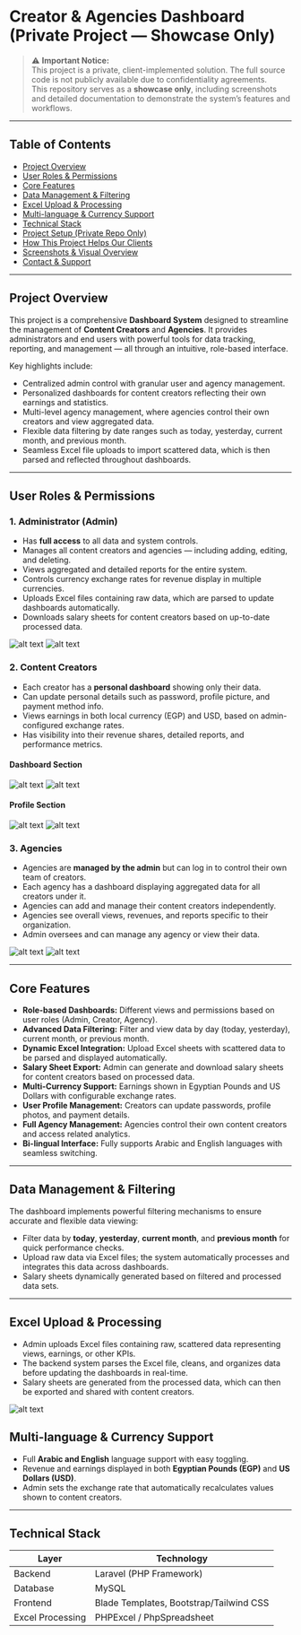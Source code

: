 # Creator & Agencies Dashboard (Private Project — Showcase Only)

> ⚠️ **Important Notice:**  
> This project is a private, client-implemented solution. The full source code is not publicly available due to confidentiality agreements.  
> This repository serves as a **showcase only**, including screenshots and detailed documentation to demonstrate the system’s features and workflows.

---

## Table of Contents

- [Project Overview](#project-overview)  
- [User Roles & Permissions](#user-roles--permissions)  
- [Core Features](#core-features)  
- [Data Management & Filtering](#data-management--filtering)  
- [Excel Upload & Processing](#excel-upload--processing)  
- [Multi-language & Currency Support](#multi-language--currency-support)  
- [Technical Stack](#technical-stack)  
- [Project Setup (Private Repo Only)](#project-setup-private-repo-only)  
- [How This Project Helps Our Clients](#how-this-project-helps-our-clients)  
- [Screenshots & Visual Overview](#screenshots--visual-overview)  
- [Contact & Support](#contact--support)  

---

## Project Overview

This project is a comprehensive **Dashboard System** designed to streamline the management of **Content Creators** and **Agencies**. It provides administrators and end users with powerful tools for data tracking, reporting, and management — all through an intuitive, role-based interface.

Key highlights include:

- Centralized admin control with granular user and agency management.  
- Personalized dashboards for content creators reflecting their own earnings and statistics.  
- Multi-level agency management, where agencies control their own creators and view aggregated data.  
- Flexible data filtering by date ranges such as today, yesterday, current month, and previous month.  
- Seamless Excel file uploads to import scattered data, which is then parsed and reflected throughout dashboards.

---

## User Roles & Permissions

### 1. Administrator (Admin)

- Has **full access** to all data and system controls.  
- Manages all content creators and agencies — including adding, editing, and deleting.  
- Views aggregated and detailed reports for the entire system.  
- Controls currency exchange rates for revenue display in multiple currencies.  
- Uploads Excel files containing raw data, which are parsed to update dashboards automatically.  
- Downloads salary sheets for content creators based on up-to-date processed data.

![alt text](image.png)
![alt text](image-1.png)

### 2. Content Creators

- Each creator has a **personal dashboard** showing only their data.  
- Can update personal details such as password, profile picture, and payment method info.  
- Views earnings in both local currency (EGP) and USD, based on admin-configured exchange rates.  
- Has visibility into their revenue shares, detailed reports, and performance metrics.

#### Dashboard Section
![alt text](image-3.png)
![alt text](image-4.png)

#### Profile Section
![alt text](image-5.png)
![alt text](image-6.png)


### 3. Agencies

- Agencies are **managed by the admin** but can log in to control their own team of creators.  
- Each agency has a dashboard displaying aggregated data for all creators under it.  
- Agencies can add and manage their content creators independently.  
- Agencies see overall views, revenues, and reports specific to their organization.  
- Admin oversees and can manage any agency or view their data.

![alt text](image-7.png)
![alt text](image-8.png)

---

## Core Features

- **Role-based Dashboards:** Different views and permissions based on user roles (Admin, Creator, Agency).  
- **Advanced Data Filtering:** Filter and view data by day (today, yesterday), current month, or previous month.  
- **Dynamic Excel Integration:** Upload Excel sheets with scattered data to be parsed and displayed automatically.  
- **Salary Sheet Export:** Admin can generate and download salary sheets for content creators based on processed data.  
- **Multi-Currency Support:** Earnings shown in Egyptian Pounds and US Dollars with configurable exchange rates.  
- **User Profile Management:** Creators can update passwords, profile photos, and payment details.  
- **Full Agency Management:** Agencies control their own content creators and access related analytics.  
- **Bi-lingual Interface:** Fully supports Arabic and English languages with seamless switching.  

---

## Data Management & Filtering

The dashboard implements powerful filtering mechanisms to ensure accurate and flexible data viewing:

- Filter data by **today**, **yesterday**, **current month**, and **previous month** for quick performance checks.  
- Upload raw data via Excel files; the system automatically processes and integrates this data across dashboards.  
- Salary sheets dynamically generated based on filtered and processed data sets.  

---

## Excel Upload & Processing

- Admin uploads Excel files containing raw, scattered data representing views, earnings, or other KPIs.  
- The backend system parses the Excel file, cleans, and organizes data before updating the dashboards in real-time.  
- Salary sheets are generated from the processed data, which can then be exported and shared with content creators.  

![alt text](image-2.png)

## Multi-language & Currency Support

- Full **Arabic and English** language support with easy toggling.  
- Revenue and earnings displayed in both **Egyptian Pounds (EGP)** and **US Dollars (USD)**.  
- Admin sets the exchange rate that automatically recalculates values shown to content creators.  

---

## Technical Stack

| Layer           | Technology                         |
|-----------------|----------------------------------|
| Backend         | Laravel (PHP Framework)           |
| Database        | MySQL                            |
| Frontend        | Blade Templates, Bootstrap/Tailwind CSS |
| Excel Processing| PHPExcel / PhpSpreadsheet         |

